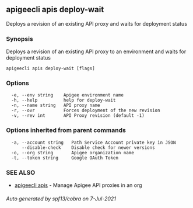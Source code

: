 ## apigeecli apis deploy-wait

Deploys a revision of an existing API proxy and waits for deployment status

### Synopsis

Deploys a revision of an existing API proxy to an environment and waits for deployment status

```
apigeecli apis deploy-wait [flags]
```

### Options

```
  -e, --env string    Apigee environment name
  -h, --help          help for deploy-wait
  -n, --name string   API proxy name
  -r, --ovr           Forces deployment of the new revision
  -v, --rev int       API Proxy revision (default -1)
```

### Options inherited from parent commands

```
  -a, --account string   Path Service Account private key in JSON
      --disable-check    Disable check for newer versions
  -o, --org string       Apigee organization name
  -t, --token string     Google OAuth Token
```

### SEE ALSO

* [apigeecli apis](apigeecli_apis.md)	 - Manage Apigee API proxies in an org

###### Auto generated by spf13/cobra on 7-Jul-2021
